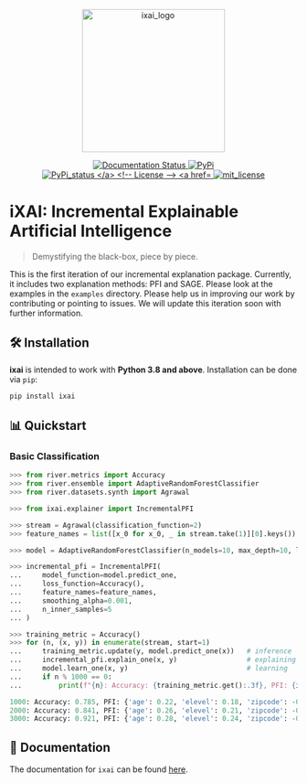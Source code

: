 <p align="center">
  <img height="250px" src="docs/source/_static/ixai_logo.svg" alt="ixai_logo">
</p>

<p align="center">
  <!-- Read the Docs -->
  <a href='https://ixai.readthedocs.io/en/latest/?badge=latest'>
      <img src='https://readthedocs.org/projects/ixai/badge/?version=latest' alt='Documentation Status' />
  </a>
  <!-- PyPI Version -->
  <a href="https://pypi.org/project/ixai">
    <img src="https://img.shields.io/pypi/v/ixai.svg?color=blue" alt="PyPi">
  </a>
  <!-- PyPI status -->
  <a href="https://pypi.org/project/ixai">
    <img src="https://img.shields.io/pypi/status/ixai.svg?color=blue" alt="PyPi_status
  </a>
  <!-- License -->
  <a href="https://opensource.org/licenses/MIT">
    <img src="https://img.shields.io/badge/License-MIT-brightgreen.svg" alt="mit_license">
  </a>
</p>

# iXAI: Incremental Explainable Artificial Intelligence
> Demystifying the black-box, piece by piece.
                                                                                         
This is the first iteration of our incremental explanation package. Currently, it includes two explanation methods: PFI and SAGE. Please look at the examples in the `examples` directory. Please help us in improving our work by contributing or pointing to issues. We will update this iteration soon with further information.

## 🛠 Installation
**ixai** is intended to work with **Python 3.8 and above**. Installation can be done via `pip`:

```sh
pip install ixai
```

## 📊 Quickstart

### Basic Classification
```python
>>> from river.metrics import Accuracy
>>> from river.ensemble import AdaptiveRandomForestClassifier
>>> from river.datasets.synth import Agrawal

>>> from ixai.explainer import IncrementalPFI

>>> stream = Agrawal(classification_function=2)
>>> feature_names = list([x_0 for x_0, _ in stream.take(1)][0].keys())

>>> model = AdaptiveRandomForestClassifier(n_models=10, max_depth=10, leaf_prediction='mc')

>>> incremental_pfi = IncrementalPFI(
...     model_function=model.predict_one,
...     loss_function=Accuracy(),
...     feature_names=feature_names,
...     smoothing_alpha=0.001,
...     n_inner_samples=5
... )

>>> training_metric = Accuracy()
>>> for (n, (x, y)) in enumerate(stream, start=1)
...     training_metric.update(y, model.predict_one(x))   # inference
...     incremental_pfi.explain_one(x, y)                 # explaining
...     model.learn_one(x, y)                             # learning
...     if n % 1000 == 0:
...         print(f"{n}: Accuracy: {training_metric.get():.3f}, PFI: {incremental_pfi.importance_values}")

1000: Accuracy: 0.785, PFI: {'age': 0.22, 'elevel': 0.18, 'zipcode': -0.07, 'salary': 0.04, 'commission': 0.05, 'loan': -0.06, 'car': 0.02, 'hyears': 0.03, 'hvalue': 0.03}
2000: Accuracy: 0.841, PFI: {'age': 0.26, 'elevel': 0.21, 'zipcode': -0.01, 'salary': 0.02, 'commission': 0.03, 'loan': -0.02, 'car': 0.02, 'hyears': 0.04, 'hvalue': 0.02}
3000: Accuracy: 0.921, PFI: {'age': 0.28, 'elevel': 0.24, 'zipcode': -0.00, 'salary': 0.00, 'commission': 0.01, 'loan': -0.01, 'car': 0.01, 'hyears': 0.01, 'hvalue': 0.00}
```

## 📖 Documentation
The documentation for ``ixai`` can be found [here](https://ixai.readthedocs.io/en/latest/).
